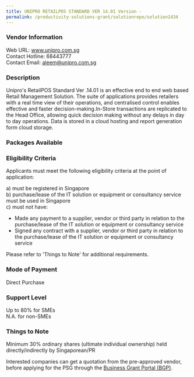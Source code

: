 ```yaml
---
title: UNIPRO RETAILPOS STANDARD VER 14.01 Version -
permalink: /productivity-solutions-grant/solutionrepo/solution1434
---
```


### Vendor Information
Web URL: www.unipro.com.sg <br>Contact Hotline: 68443777 <br>Contact Email: aleem@unipro.com.sg <br>

### Description

Unipro's RetailPOS Standard Ver .14.01  is an effective end to end web based Retail Management Solution. The suite of applications provides retailers with a real time view of their operations, and centralised control enables effective and faster decision-making.In-Store transactions are replicated to the Head Office, allowing quick decision making without any delays in day to day operations. Data is stored in a cloud hosting and report generation form cloud storage.

### Packages Available


### Eligibility Criteria

Applicants must meet the following eligibility criteria at the point of application:

a) must be registered in Singapore <br>
b) purchase/lease of the IT solution or equipment or consultancy service must be used in Singapore <br>
c) must not have:
- Made any payment to a supplier, vendor or third party in relation to the purchase/lease of the IT solution or equipment or consultancy service
- Signed any contract with a supplier, vendor or third party in relation to the purchase/lease of the IT solution or equipment or consultancy service

Please refer to 'Things to Note' for additional requirements.

### Mode of Payment
Direct Purchase

### Support Level
Up to 80% for SMEs <br>
N.A. for non-SMEs

### Things to Note
Minimum 30% ordinary shares (ultimate individual ownership) held directly/indirectly by Singaporean/PR

Interested companies can get a quotation from the pre-approved vendor, before applying for the PSG through the <a target='_blank' href='https://www.businessgrants.gov.sg/'>Business Grant Portal (BGP)</a>.
